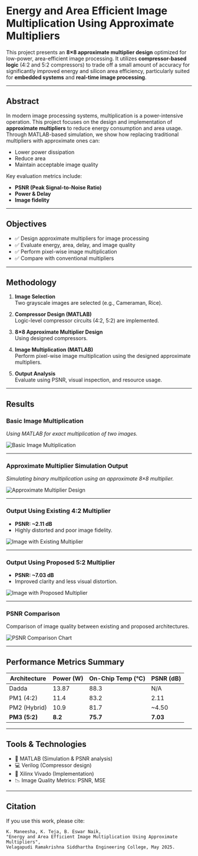 #  Energy and Area Efficient Image Multiplication Using Approximate Multipliers

This project presents an **8×8 approximate multiplier design** optimized for low-power, area-efficient image processing. It utilizes **compressor-based logic** (4:2 and 5:2 compressors) to trade off a small amount of accuracy for significantly improved energy and silicon area efficiency, particularly suited for **embedded systems** and **real-time image processing**.

---

##  Abstract

In modern image processing systems, multiplication is a power-intensive operation. This project focuses on the design and implementation of **approximate multipliers** to reduce energy consumption and area usage. Through MATLAB-based simulation, we show how replacing traditional multipliers with approximate ones can:
- Lower power dissipation
- Reduce area
- Maintain acceptable image quality

Key evaluation metrics include:
- **PSNR (Peak Signal-to-Noise Ratio)**
- **Power & Delay**
- **Image fidelity**

---

##  Objectives

- ✅ Design approximate multipliers for image processing
- ✅ Evaluate energy, area, delay, and image quality
- ✅ Perform pixel-wise image multiplication
- ✅ Compare with conventional multipliers

---

##  Methodology

1. **Image Selection**  
   Two grayscale images are selected (e.g., Cameraman, Rice).

2. **Compressor Design (MATLAB)**  
   Logic-level compressor circuits (4:2, 5:2) are implemented.

3. **8×8 Approximate Multiplier Design**  
   Using designed compressors.

4. **Image Multiplication (MATLAB)**  
   Perform pixel-wise image multiplication using the designed approximate multipliers.

5. **Output Analysis**  
   Evaluate using PSNR, visual inspection, and resource usage.

---

##  Results

###  Basic Image Multiplication

*Using MATLAB for exact multiplication of two images.*

![Basic Image Multiplication](results/basic_multiplication.png)

---

###  Approximate Multiplier Simulation Output

*Simulating binary multiplication using an approximate 8×8 multiplier.*

![Approximate Multiplier Design](results/approx_multiplier_design.png)

---

###  Output Using Existing 4:2 Multiplier

- **PSNR: ~2.11 dB**
- Highly distorted and poor image fidelity.

![Image with Existing Multiplier](results/existing_multiplier_output.png)

---

###  Output Using Proposed 5:2 Multiplier

- **PSNR: ~7.03 dB**
- Improved clarity and less visual distortion.

![Image with Proposed Multiplier](results/proposed_multiplier_output.png)

---

###  PSNR Comparison

Comparison of image quality between existing and proposed architectures.

![PSNR Comparison Chart](results/psnr_comparison_chart.png)

---

##  Performance Metrics Summary

| Architecture   | Power (W) | On-Chip Temp (°C) | PSNR (dB) |
|----------------|-----------|--------------------|-----------|
| Dadda          | 13.87     | 88.3               | N/A       |
| PM1 (4:2)      | 11.4      | 83.2               | 2.11      |
| PM2 (Hybrid)   | 10.9      | 81.7               | ~4.50     |
| **PM3 (5:2)**  | **8.2**   | **75.7**           | **7.03**  |

---

##  Tools & Technologies

- 🧪 MATLAB (Simulation & PSNR analysis)
- 💻 Verilog (Compressor design)
- 🔧 Xilinx Vivado (Implementation)
- 📉 Image Quality Metrics: PSNR, MSE

---

##  Citation

If you use this work, please cite:

```text
K. Maneesha, K. Teja, B. Eswar Naik,
"Energy and Area Efficient Image Multiplication Using Approximate Multipliers",
Velagapudi Ramakrishna Siddhartha Engineering College, May 2025.

